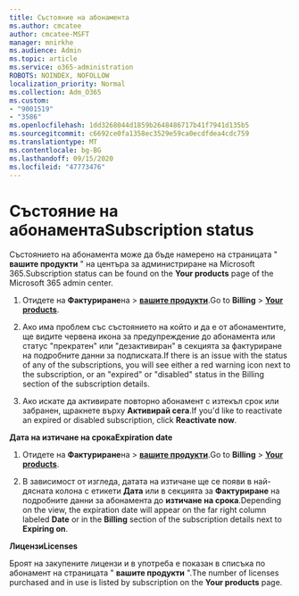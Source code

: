 ```yaml
---
title: Състояние на абонамента
ms.author: cmcatee
author: cmcatee-MSFT
manager: mnirkhe
ms.audience: Admin
ms.topic: article
ms.service: o365-administration
ROBOTS: NOINDEX, NOFOLLOW
localization_priority: Normal
ms.collection: Adm_O365
ms.custom:
- "9001519"
- "3586"
ms.openlocfilehash: 1dd3268044d1859b2648486717b41f7941d135b5
ms.sourcegitcommit: c6692ce0fa1358ec3529e59ca0ecdfdea4cdc759
ms.translationtype: MT
ms.contentlocale: bg-BG
ms.lasthandoff: 09/15/2020
ms.locfileid: "47773476"
---
```

# <a name="subscription-status"></a><span data-ttu-id="429fc-102">Състояние на абонамента</span><span class="sxs-lookup"><span data-stu-id="429fc-102">Subscription status</span></span>

<span data-ttu-id="429fc-103">Състоянието на абонамента може да бъде намерено на страницата " **вашите продукти** " на центъра за администриране на Microsoft 365.</span><span class="sxs-lookup"><span data-stu-id="429fc-103">Subscription status can be found on the **Your products** page of the Microsoft 365 admin center.</span></span>

1. <span data-ttu-id="429fc-104">Отидете на **Фактуриране**на  >  **[вашите продукти](https://go.microsoft.com/fwlink/p/?linkid=842054)**.</span><span class="sxs-lookup"><span data-stu-id="429fc-104">Go to **Billing** > **[Your products](https://go.microsoft.com/fwlink/p/?linkid=842054)**.</span></span>

2. <span data-ttu-id="429fc-105">Ако има проблем със състоянието на който и да е от абонаментите, ще видите червена икона за предупреждение до абонамента или статус "прекратен" или "дезактивиран" в секцията за фактуриране на подробните данни за подписката.</span><span class="sxs-lookup"><span data-stu-id="429fc-105">If there is an issue with the status of any of the subscriptions, you will see either a red warning icon next to the subscription, or an "expired" or "disabled" status in the Billing section of the subscription details.</span></span>

3. <span data-ttu-id="429fc-106">Ако искате да активирате повторно абонамент с изтекъл срок или забранен, щракнете върху **Активирай сега**.</span><span class="sxs-lookup"><span data-stu-id="429fc-106">If you'd like to reactivate an expired or disabled subscription, click **Reactivate now**.</span></span>

<span data-ttu-id="429fc-107">**Дата на изтичане на срока**</span><span class="sxs-lookup"><span data-stu-id="429fc-107">**Expiration date**</span></span>

1. <span data-ttu-id="429fc-108">Отидете на **Фактуриране**на  >  **[вашите продукти](https://go.microsoft.com/fwlink/p/?linkid=842054)**.</span><span class="sxs-lookup"><span data-stu-id="429fc-108">Go to **Billing** > **[Your products](https://go.microsoft.com/fwlink/p/?linkid=842054)**.</span></span>

2. <span data-ttu-id="429fc-109">В зависимост от изгледа, датата на изтичане ще се появи в най-дясната колона с етикети **Дата** или в секцията за **Фактуриране** на подробните данни за абонамента до **изтичане на срока**.</span><span class="sxs-lookup"><span data-stu-id="429fc-109">Depending on the view, the expiration date will appear on the far right column labeled **Date** or in the **Billing** section of the subscription details next to **Expiring on**.</span></span>

<span data-ttu-id="429fc-110">**Лицензи**</span><span class="sxs-lookup"><span data-stu-id="429fc-110">**Licenses**</span></span>

<span data-ttu-id="429fc-111">Броят на закупените лицензи и в употреба е показан в списъка по абонамент на страницата " **вашите продукти** ".</span><span class="sxs-lookup"><span data-stu-id="429fc-111">The number of licenses purchased and in use is listed by subscription on the **Your products** page.</span></span>

